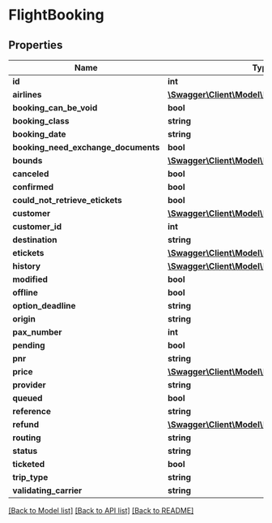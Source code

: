 # FlightBooking

## Properties
Name | Type | Description | Notes
------------ | ------------- | ------------- | -------------
**id** | **int** |  | [optional] 
**airlines** | [**\Swagger\Client\Model\FlightAirline[]**](FlightAirline.md) |  | [optional] 
**booking_can_be_void** | **bool** |  | [optional] 
**booking_class** | **string** |  | [optional] 
**booking_date** | **string** |  | [optional] 
**booking_need_exchange_documents** | **bool** |  | [optional] 
**bounds** | [**\Swagger\Client\Model\FlightBookingBounds[]**](FlightBookingBounds.md) |  | [optional] 
**canceled** | **bool** |  | [optional] 
**confirmed** | **bool** |  | [optional] 
**could_not_retrieve_etickets** | **bool** |  | [optional] 
**customer** | [**\Swagger\Client\Model\FlightBookingCustomer**](FlightBookingCustomer.md) |  | [optional] 
**customer_id** | **int** |  | [optional] 
**destination** | **string** |  | [optional] 
**etickets** | [**\Swagger\Client\Model\FlightBookingEtickets[]**](FlightBookingEtickets.md) |  | [optional] 
**history** | [**\Swagger\Client\Model\FlightBookingHistory[]**](FlightBookingHistory.md) |  | [optional] 
**modified** | **bool** |  | [optional] 
**offline** | **bool** |  | [optional] 
**option_deadline** | **string** |  | [optional] 
**origin** | **string** |  | [optional] 
**pax_number** | **int** |  | [optional] 
**pending** | **bool** |  | [optional] 
**pnr** | **string** |  | [optional] 
**price** | [**\Swagger\Client\Model\FlightDetailedPrice**](FlightDetailedPrice.md) |  | [optional] 
**provider** | **string** |  | [optional] 
**queued** | **bool** |  | [optional] 
**reference** | **string** |  | [optional] 
**refund** | [**\Swagger\Client\Model\FlightDetailedPrice**](FlightDetailedPrice.md) |  | [optional] 
**routing** | **string** |  | [optional] 
**status** | **string** |  | [optional] 
**ticketed** | **bool** |  | [optional] 
**trip_type** | **string** |  | [optional] 
**validating_carrier** | **string** |  | [optional] 

[[Back to Model list]](../../README.md#documentation-for-models) [[Back to API list]](../../README.md#documentation-for-api-endpoints) [[Back to README]](../../README.md)

